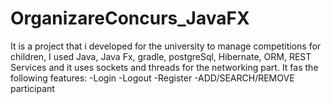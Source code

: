 # OrganizareConcurs_JavaFX

It is a project that i developed for the university to manage competitions for children, I used Java, Java Fx, gradle, postgreSql, Hibernate, ORM, REST Services and it uses sockets and threads for the networking part.
It fas the following features:
-Login
-Logout
-Register
-ADD/SEARCH/REMOVE participant

